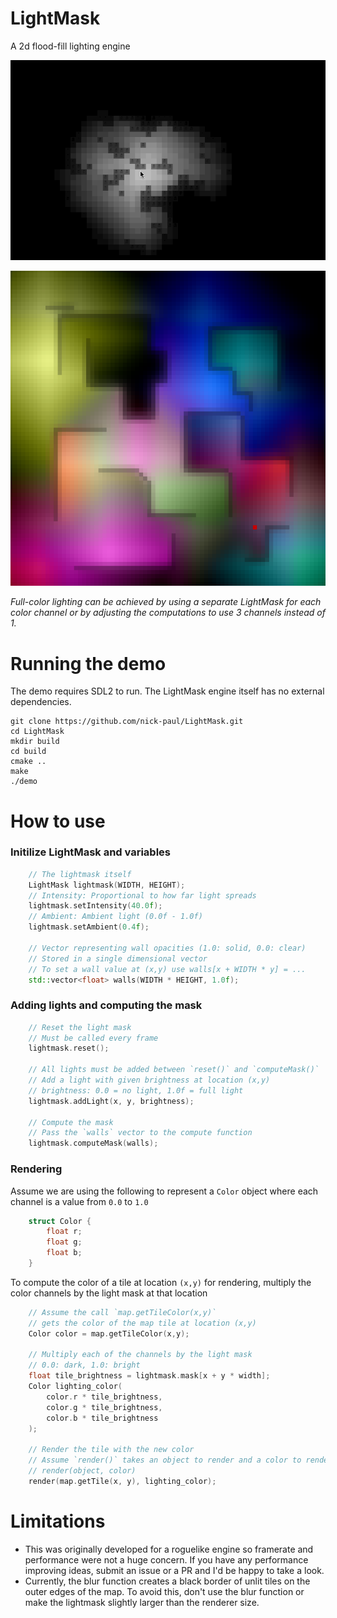 # LightMask

A 2d flood-fill lighting engine

![Demo](img/light.gif)

![Colors](img/colors.png)  

*Full-color lighting can be achieved by using a separate LightMask for each color channel or by adjusting the computations to use 3 channels instead of 1.*

# Running the demo

The demo requires SDL2 to run. The LightMask engine itself has no external dependencies.

```
git clone https://github.com/nick-paul/LightMask.git
cd LightMask
mkdir build
cd build
cmake ..
make
./demo
```

# How to use

### Initilize LightMask and variables

```c++
    // The lightmask itself
    LightMask lightmask(WIDTH, HEIGHT);
    // Intensity: Proportional to how far light spreads
    lightmask.setIntensity(40.0f);
    // Ambient: Ambient light (0.0f - 1.0f)
    lightmask.setAmbient(0.4f);

    // Vector representing wall opacities (1.0: solid, 0.0: clear)
    // Stored in a single dimensional vector
    // To set a wall value at (x,y) use walls[x + WIDTH * y] = ...
    std::vector<float> walls(WIDTH * HEIGHT, 1.0f);
```

### Adding lights and computing the mask

```c++
    // Reset the light mask
    // Must be called every frame
    lightmask.reset();

    // All lights must be added between `reset()` and `computeMask()`
    // Add a light with given brightness at location (x,y)
    // brightness: 0.0 = no light, 1.0f = full light
    lightmask.addLight(x, y, brightness);

    // Compute the mask
    // Pass the `walls` vector to the compute function
    lightmask.computeMask(walls);
```

### Rendering

Assume we are using the following to represent a `Color` object where each channel is a value from `0.0` to `1.0`

```c++
    struct Color {
        float r;
        float g;
        float b;
    }
```

To compute the color of a tile at location `(x,y)` for rendering, multiply the color channels by the light mask at that location

```c++
    // Assume the call `map.getTileColor(x,y)`
    // gets the color of the map tile at location (x,y)
    Color color = map.getTileColor(x,y);

    // Multiply each of the channels by the light mask
    // 0.0: dark, 1.0: bright
    float tile_brightness = lightmask.mask[x + y * width];
    Color lighting_color(
        color.r * tile_brightness,
        color.g * tile_brightness,
        color.b * tile_brightness
    );

    // Render the tile with the new color
    // Assume `render()` takes an object to render and a color to render it
    // render(object, color)
    render(map.getTile(x, y), lighting_color);
```

# Limitations

  - This was originally developed for a roguelike engine so framerate and performance were not a huge concern. If you have any performance improving ideas, submit an issue or a PR and I'd be happy to take a look.
  - Currently, the blur function creates a black border of unlit tiles on the outer edges of the map. To avoid this, don't use the blur function or make the lightmask slightly larger than the renderer size.


